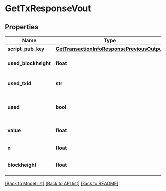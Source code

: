 # GetTxResponseVout

## Properties
Name | Type | Description | Notes
------------ | ------------- | ------------- | -------------
**script_pub_key** | [**GetTransactionInfoResponsePreviousOutput**](GetTransactionInfoResponsePreviousOutput.md) |  | [optional] 
**used_blockheight** | **float** | Blockheight this output was used in | [optional] 
**used_txid** | **str** | TXID this output was used in | [optional] 
**used** | **bool** | Whether this output has now been used | [optional] 
**value** | **float** | Value of the output in NEBL | [optional] 
**n** | **float** | Output index | [optional] 
**blockheight** | **float** | Blockheight of this transaction | [optional] 

[[Back to Model list]](../README.md#documentation-for-models) [[Back to API list]](../README.md#documentation-for-api-endpoints) [[Back to README]](../README.md)


